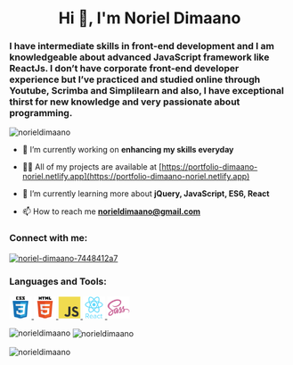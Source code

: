 <h1 align="center">Hi 👋, I'm Noriel Dimaano</h1>
<h3 align="startr">I have intermediate skills in front-end development and I am knowledgeable about advanced JavaScript framework like ReactJs. I don’t have corporate front-end developer experience but I’ve practiced and studied online through Youtube, Scrimba and Simplilearn and also, I have exceptional thirst for new knowledge and very passionate about programming.</h3>

<p align="left"> <img src="https://komarev.com/ghpvc/?username=norieldimaano&label=Profile%20views&color=0e75b6&style=flat" alt="norieldimaano" /> </p>

- 🔭 I’m currently working on **enhancing my skills everyday**

- 👨‍💻 All of my projects are available at [https://portfolio-dimaano-noriel.netlify.app](https://portfolio-dimaano-noriel.netlify.app)

- 🌱 I’m currently learning more about **jQuery, JavaScript, ES6, React**

- 📫 How to reach me **norieldimaano@gmail.com**

<h3 align="left">Connect with me:</h3>
<p align="left">
<a href="https://linkedin.com/in/noriel-dimaano-7448412a7" target="blank"><img align="center" src="https://raw.githubusercontent.com/rahuldkjain/github-profile-readme-generator/master/src/images/icons/Social/linked-in-alt.svg" alt="noriel-dimaano-7448412a7" height="30" width="40" /></a>
</p>

<h3 align="left">Languages and Tools:</h3>
<p align="left"> <a href="https://www.w3schools.com/css/" target="_blank" rel="noreferrer"> <img src="https://raw.githubusercontent.com/devicons/devicon/master/icons/css3/css3-original-wordmark.svg" alt="css3" width="40" height="40"/> </a> <a href="https://www.w3.org/html/" target="_blank" rel="noreferrer"> <img src="https://raw.githubusercontent.com/devicons/devicon/master/icons/html5/html5-original-wordmark.svg" alt="html5" width="40" height="40"/> </a> <a href="https://developer.mozilla.org/en-US/docs/Web/JavaScript" target="_blank" rel="noreferrer"> <img src="https://raw.githubusercontent.com/devicons/devicon/master/icons/javascript/javascript-original.svg" alt="javascript" width="40" height="40"/> </a> <a href="https://reactjs.org/" target="_blank" rel="noreferrer"> <img src="https://raw.githubusercontent.com/devicons/devicon/master/icons/react/react-original-wordmark.svg" alt="react" width="40" height="40"/> </a> <a href="https://sass-lang.com" target="_blank" rel="noreferrer"> <img src="https://raw.githubusercontent.com/devicons/devicon/master/icons/sass/sass-original.svg" alt="sass" width="40" height="40"/> </a> </p>

<p><img align="left" src="https://github-readme-stats.vercel.app/api/top-langs?username=norieldimaano&show_icons=true&locale=en&layout=compact" alt="norieldimaano" /></p>

<p>&nbsp;<img align="center" src="https://github-readme-stats.vercel.app/api?username=norieldimaano&show_icons=true&locale=en" alt="norieldimaano" /></p>

<p><img align="center" src="https://github-readme-streak-stats.herokuapp.com/?user=norieldimaano&" alt="norieldimaano" /></p>
